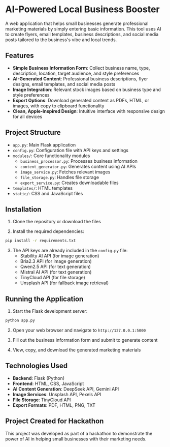 # AI-Powered Local Business Booster

A web application that helps small businesses generate professional marketing materials by simply entering basic information. This tool uses AI to create flyers, email templates, business descriptions, and social media posts tailored to the business's vibe and local trends.

## Features

- **Simple Business Information Form**: Collect business name, type, description, location, target audience, and style preferences
- **AI-Generated Content**: Professional business descriptions, flyer designs, email templates, and social media posts
- **Image Integration**: Relevant stock images based on business type and style preferences
- **Export Options**: Download generated content as PDFs, HTML, or images, with copy to clipboard functionality
- **Clean, Apple-Inspired Design**: Intuitive interface with responsive design for all devices

## Project Structure

- `app.py`: Main Flask application
- `config.py`: Configuration file with API keys and settings
- `modules/`: Core functionality modules
  - `business_processor.py`: Processes business information
  - `content_generator.py`: Generates content using AI APIs
  - `image_service.py`: Fetches relevant images
  - `file_storage.py`: Handles file storage
  - `export_service.py`: Creates downloadable files
- `templates/`: HTML templates
- `static/`: CSS and JavaScript files

## Installation

1. Clone the repository or download the files

2. Install the required dependencies:

```bash
pip install -r requirements.txt
```

3. The API keys are already included in the `config.py` file:
   - Stability AI API (for image generation)
   - Bria2.3 API (for image generation)
   - Qwen2.5 API (for text generation)
   - Mistral AI API (for text generation)
   - TinyCloud API (for file storage)
   - Unsplash API (for fallback image retrieval)

## Running the Application

1. Start the Flask development server:

```bash
python app.py
```

2. Open your web browser and navigate to `http://127.0.0.1:5000`

3. Fill out the business information form and submit to generate content

4. View, copy, and download the generated marketing materials

## Technologies Used

- **Backend**: Flask (Python)
- **Frontend**: HTML, CSS, JavaScript
- **AI Content Generation**: DeepSeek API, Gemini API
- **Image Services**: Unsplash API, Pexels API
- **File Storage**: TinyCloud API
- **Export Formats**: PDF, HTML, PNG, TXT

## Project Created for Hackathon

This project was developed as part of a hackathon to demonstrate the power of AI in helping small businesses with their marketing needs.